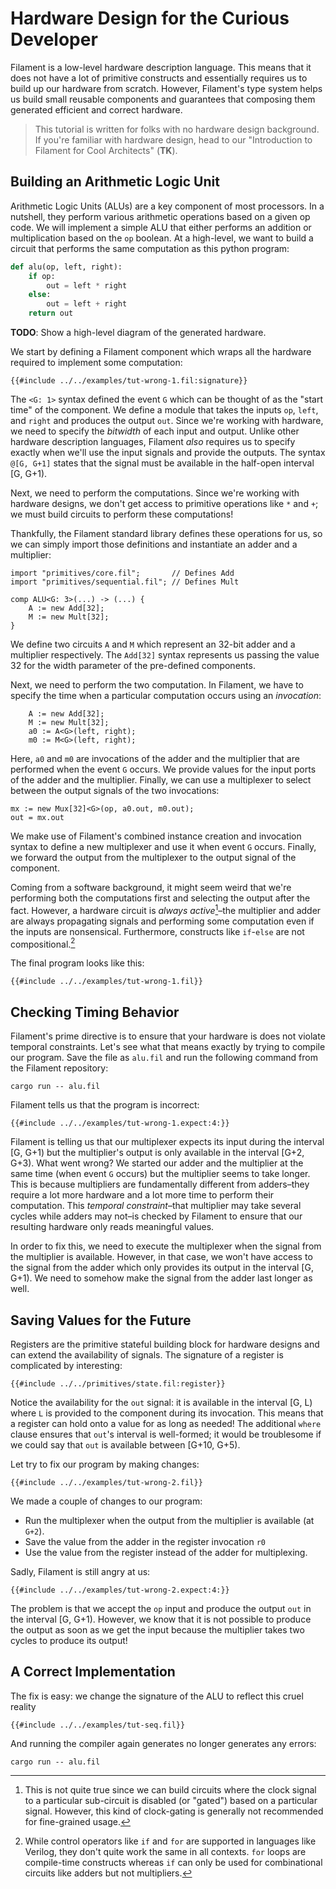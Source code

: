 # Hardware Design for the Curious Developer

Filament is a low-level hardware description language. This means that it does not have a lot of primitive constructs and essentially requires us to build up our hardware from scratch. However, Filament's type system helps us build small reusable components and guarantees that composing them generated efficient and correct hardware.

> This tutorial is written for folks with no hardware design background. If you're familiar with hardware design, head to our "Introduction to Filament for Cool Architects" (**TK**).

## Building an Arithmetic Logic Unit

Arithmetic Logic Units (ALUs) are a key component of most processors. In a nutshell, they perform various arithmetic operations based on a given op code. We will implement a simple ALU that either performs an addition or multiplication based on the `op` boolean. At a high-level, we want to build a circuit that performs the same computation as this python program:

```python
def alu(op, left, right):
    if op:
        out = left * right
    else:
        out = left + right
    return out
```

**TODO**: Show a high-level diagram of the generated hardware.

We start by defining a Filament component which wraps all the hardware required to implement some computation:
```
{{#include ../../examples/tut-wrong-1.fil:signature}}
```

The `<G: 1>` syntax defined the event `G` which can be thought of as the "start time" of the component.
We define a module that takes the inputs `op`, `left`, and `right` and produces the output `out`.
Since we're working with hardware, we need to specify the *bitwidth* of each input and output.
Unlike other hardware description languages, Filament *also* requires us to specify exactly when we'll use the input signals and provide the outputs. The syntax `@[G, G+1]` states that the signal must be available in the half-open interval [G, G+1).

Next, we need to perform the computations. Since we're working with hardware designs, we don't get access to primitive operations like `*` and `+`; we must build circuits to perform these computations!

Thankfully, the Filament standard library defines these operations for us, so we can simply import those definitions and instantiate an adder and a multiplier:
```
import "primitives/core.fil";       // Defines Add
import "primitives/sequential.fil"; // Defines Mult

comp ALU<G: 3>(...) -> (...) {
    A := new Add[32];
    M := new Mult[32];
}
```

We define two circuits `A` and `M` which represent an 32-bit adder and a multiplier respectively. The `Add[32]` syntax represents us passing the value 32 for the width parameter of the pre-defined components.

Next, we need to perform the two computation. In Filament, we have to specify the time when a particular computation occurs using an *invocation*:
```
    A := new Add[32];
    M := new Mult[32];
    a0 := A<G>(left, right);
    m0 := M<G>(left, right);
```

Here, `a0` and `m0` are invocations of the adder and the multiplier that are performed when the event `G` occurs. We provide values for the input ports of the adder and the multiplier. Finally, we can use a multiplexer to select between the output signals of the two invocations:
```
mx := new Mux[32]<G>(op, a0.out, m0.out);
out = mx.out
```

We make use of Filament's combined instance creation and invocation syntax to define a new multiplexer and use it when event `G` occurs. Finally, we forward the output from the multiplexer to the output signal of the component.

Coming from a software background, it might seem weird that we're performing both the computations first and selecting the output after the fact. However, a hardware circuit is *always active*[^clock-gating]–the multiplier and adder are always propagating signals and performing some computation even if the inputs are nonsensical. Furthermore, constructs like `if`-`else` are not compositional.[^control-comp]

The final program looks like this:
```
{{#include ../../examples/tut-wrong-1.fil}}
```

## Checking Timing Behavior

Filament's prime directive is to ensure that your hardware is does not violate temporal constraints.
Let's see what that means exactly by trying to compile our program.
Save the file as `alu.fil` and run the following command from the Filament repository:
```
cargo run -- alu.fil
```

Filament tells us that the program is incorrect:
```
{{#include ../../examples/tut-wrong-1.expect:4:}}
```

Filament is telling us that our multiplexer expects its input during the interval [G, G+1) but the multiplier's output is only available in the interval [G+2, G+3).
What went wrong? We started our adder and the multiplier at the same time (when event `G` occurs) but the multiplier seems to take longer.
This is because multipliers are fundamentally different from adders–they require a lot more hardware and a lot more time to perform their computation.
This *temporal constraint*–that multiplier may take several cycles while adders may not–is checked by Filament to ensure that our resulting hardware only reads meaningful values.

In order to fix this, we need to execute the multiplexer when the signal from the multiplier is available. However, in that case, we won't have access to the signal from the adder which only provides its output in the interval [G, G+1). We need to somehow make the signal from the adder last longer as well.

## Saving Values for the Future

Registers are the primitive stateful building block for hardware designs and can extend the availability of signals. The signature of a register is complicated by interesting:
```
{{#include ../../primitives/state.fil:register}}
```

Notice the availability for the `out` signal: it is available in the interval [G, L) where `L` is provided to the component during its invocation.
This means that a register can hold onto a value for as long as needed!
The additional `where` clause ensures that `out`'s interval is well-formed; it would be troublesome if we could say that `out` is available between [G+10, G+5).

Let try to fix our program by making changes:
```
{{#include ../../examples/tut-wrong-2.fil}}
```
We made a couple of changes to our program:
- Run the multiplexer when the output from the multiplier is available (at `G+2`).
- Save the value from the adder in the register invocation `r0`
- Use the value from the register instead of the adder for multiplexing.


Sadly, Filament is still angry at us:
```
{{#include ../../examples/tut-wrong-2.expect:4:}}
```

The problem is that we accept the `op` input and produce the output `out` in the interval [G, G+1). However, we know that it is not possible to produce the output as soon as we get the input because the multiplier takes two cycles to produce its output!

## A Correct Implementation

The fix is easy: we change the signature of the ALU to reflect this cruel reality
```
{{#include ../../examples/tut-seq.fil}}
```

And running the compiler again generates no longer generates any errors:
```
cargo run -- alu.fil
```


[^clock-gating]: This is not quite true since we can build circuits where the clock signal to a particular sub-circuit is disabled (or "gated") based on a particular signal. However, this kind of clock-gating is generally not recommended for fine-grained usage.

[^control-comp]: While control operators like `if` and `for` are supported in languages like Verilog, they don't quite work the same in all contexts. `for` loops are compile-time constructs whereas `if` can only be used for combinational circuits like adders but not multipliers.
